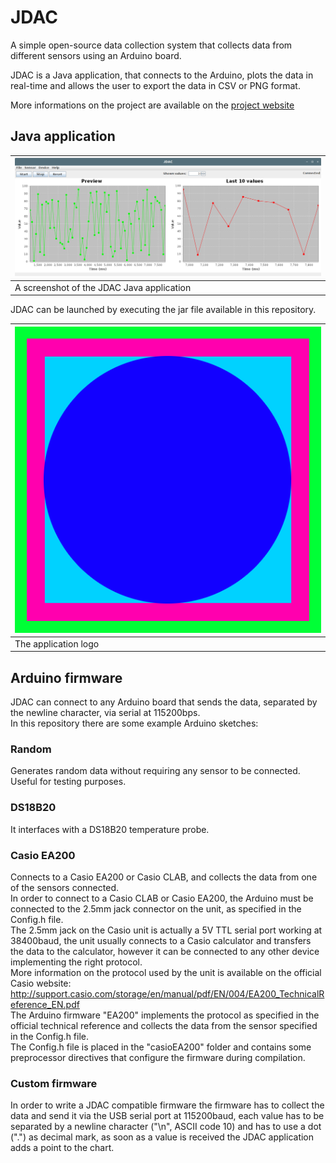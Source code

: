 # JDAC

A simple open-source data collection system that collects data from different sensors using an Arduino board.  

JDAC is a Java application, that connects to the Arduino, plots the data in real-time and allows the user to export the data in CSV or PNG format.  

More informations on the project are available on the [project website](https://lizzit.it/jdac)

## Java application
| ![Logo](/screenshots/screen1.png) |
|---|
| A screenshot of the JDAC Java application |

JDAC can be launched by executing the jar file available in this repository.  

| ![Logo](/logo.png) |
|---|
| The application logo |

## Arduino firmware
JDAC can connect to any Arduino board that sends the data, separated by the newline character, via serial at 115200bps.  
In this repository there are some example Arduino sketches:  
### Random
Generates random data without requiring any sensor to be connected.  
Useful for testing purposes.  
### DS18B20
It interfaces with a DS18B20 temperature probe.
### Casio EA200
Connects to a Casio EA200 or Casio CLAB, and collects the data from one of the sensors connected.  
In order to connect to a Casio CLAB or Casio EA200, the Arduino must be connected to the 2.5mm jack connector on the unit, as specified in the Config.h file.  
The 2.5mm jack on the Casio unit is actually a 5V TTL serial port working at 38400baud, the unit usually connects to a Casio calculator and transfers the data to the calculator, however it can be connected to any other device implementing the right protocol.  
More information on the protocol used by the unit is available on the official Casio website: http://support.casio.com/storage/en/manual/pdf/EN/004/EA200_TechnicalReference_EN.pdf  
The Arduino firmware "EA200" implements the protocol as specified in the official technical reference and collects the data from the sensor specified in the Config.h file.  
The Config.h file is placed in the "casioEA200" folder and contains some preprocessor directives that configure the firmware during compilation.  
### Custom firmware
In order to write a JDAC compatible firmware the firmware has to collect the data and send it via the USB serial port at 115200baud, each value has to be separated by a newline character ("\n", ASCII code 10) and has to use a dot (".") as decimal mark, as soon as a value is received the JDAC application adds a point to the chart.

